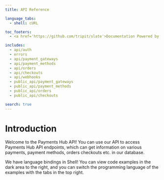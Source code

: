 ```yaml
---
title: API Reference

language_tabs:
  - shell: cURL

toc_footers:
  - <a href='https://github.com/tripit/slate'>Documentation Powered by Slate</a>

includes:
  - api/auth
  - errors
  - api/payment_gateways
  - api/payment_methods
  - api/orders
  - api/checkouts
  - api/webhooks
  - public_api/payment_gateways
  - public_api/payment_methods
  - public_api/orders
  - public_api/checkouts

search: true
---
```


# Introduction

Welcome to the Payments Hub API! You can use our API to access Payments Hub API endpoints, which can get information on various payments, payment methods, orders checkouts etc. in our database.

We have language bindings in Shell! You can view code examples in the dark area to the right, and you can switch the programming language of the examples with the tabs in the top right.
